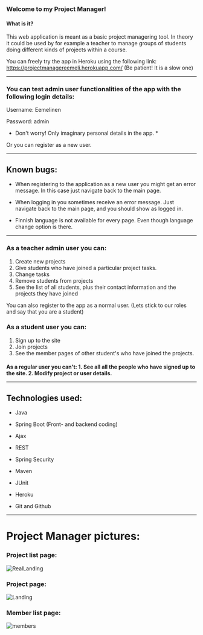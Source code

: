 <h3>Welcome to my Project Manager!</h3>

<h4>What is it?</h4>

This web application is meant as a basic project managering tool. In theory it could be used by for example a teacher to manage groups of students doing different kinds of projects within a course.

You can freely try the app in Heroku using the following link:
https://projectmanagereemeli.herokuapp.com/ (Be patient! It is a slow one)

**********************************************************************

### You can test admin user functionalities of the app with the following login details:

Username: Eemelinen

Password: admin

* Don't worry! Only imaginary personal details in the app. *

Or you can register as a new user.

**********************************************************************

## Known bugs:

- When registering to the application as a new user you might get an error message. In this case just navigate back to the main page.

- When logging in you sometimes receive an error message. Just navigate back to the main page, and you should show as logged in.

- Finnish language is not available for every page. Even though language change option is there.

**********************************************************************

### As a teacher admin user you can:

1. Create new projects
2. Give students who have joined a particular project tasks.
3. Change tasks
4. Remove students from projects
5. See the list of all students, plus their contact information and the projects they have joined

You can also register to the app as a normal user. (Lets stick to our roles and say that you are a student)

### As a student user you can:

1. Sign up to the site
2. Join projects
3. See the member pages of other student's who have joined the projects.

<h4>As a regular user you can't:
1. See all all the people who have signed up to the site.
2. Modify project or user details.


************************************************************************

## Technologies used:

- Java

- Spring Boot (Front- and backend coding)

- Ajax

- REST

- Spring Security

- Maven

- JUnit

- Heroku

- Git and Github


**********************************************************************

# Project Manager pictures:

### Project list page:
![RealLanding](https://user-images.githubusercontent.com/37372229/64929198-8babdb80-d82b-11e9-967a-fcba7abbd398.png)

### Project page:
![Landing](https://user-images.githubusercontent.com/37372229/64929197-8babdb80-d82b-11e9-816d-9a0779bef35d.png)

### Member list page:
![members](https://user-images.githubusercontent.com/37372229/64929199-8babdb80-d82b-11e9-850d-2f05cd631c8d.png)
